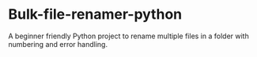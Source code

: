 # Bulk-file-renamer-python
A beginner friendly Python project to rename multiple files in a folder with numbering and error handling.
